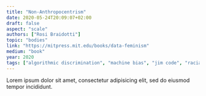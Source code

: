 ```yaml
---
title: "Non-Anthropocentrism"
date: 2020-05-24T20:09:07+02:00
draft: false
aspect: "scale"
authors: ["Rosi Braidotti"]
topic: "bodies"
link: "https://mitpress.mit.edu/books/data-feminism"
medium: "book"
year: 2020
tags: ["algorithmic discrimination", "machine bias", "jim code", "racial hierarchies", "discriminatory designs"]
---
```

Lorem ipsum dolor sit amet, consectetur adipisicing elit, sed do eiusmod
tempor incididunt.
